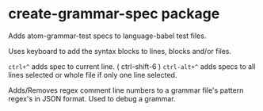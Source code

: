 # create-grammar-spec package

Adds atom-grammar-test specs to language-babel test files.

Uses keyboard to add the syntax blocks to lines, blocks and/or files.

`ctrl+^` adds spec to current line. ( ctrl-shift-6 )
`ctrl-alt+^` adds specs to all lines selected or whole file if only one line selected.

Adds/Removes regex comment line numbers to a grammar file's pattern regex's in JSON format. Used to debug a grammar.
